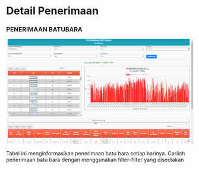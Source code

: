 # Detail Penerimaan

### PENERIMAAN BATUBARA

![](<../../.gitbook/assets/Screenshot (18) (1).png>)

Tabel ini menginformasikan penerimaan batu bara setiap harinya. Carilah penerimaan batu bara dengan menggunakan filter-filter yang disediakan
